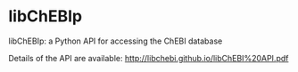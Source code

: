# libChEBIp
libChEBIp: a Python API for accessing the ChEBI database

Details of the API are available: http://libchebi.github.io/libChEBI%20API.pdf
